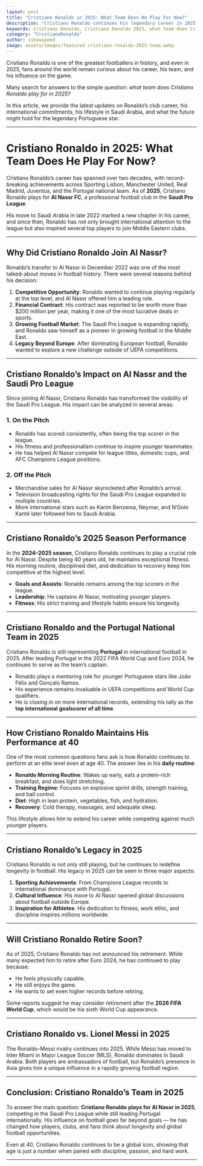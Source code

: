 ```yaml
---
layout: post
title: "Cristiano Ronaldo in 2025: What Team Does He Play For Now?"
description: "Cristiano Ronaldo continues his legendary career in 2025. Discover which team he currently plays for, his achievements, and his impact on world football."
keywords: Cristiano Ronaldo, Cristiano Ronaldo 2025, what team does Cristiano Ronaldo play for now, Ronaldo Al Nassr, Ronaldo Saudi Pro League
category: "CristianoRonaldo"
author: ishowspeed
image: assets/images/featured_cristiano-ronaldo-2025-team.webp
---
```

 
Cristiano Ronaldo is one of the greatest footballers in history, and even in 2025, fans around the world remain curious about his career, his team, and his influence on the game. 

Many search for answers to the simple question: *what team does Cristiano Ronaldo play for in 2025?* 

In this article, we provide the latest updates on Ronaldo’s club career, his international commitments, his lifestyle in Saudi Arabia, and what the future might hold for the legendary Portuguese star.  

---

# Cristiano Ronaldo in 2025: What Team Does He Play For Now?  

Cristiano Ronaldo’s career has spanned over two decades, with record-breaking achievements across Sporting Lisbon, Manchester United, Real Madrid, Juventus, and the Portugal national team. As of **2025**, Cristiano Ronaldo plays for **Al Nassr FC**, a professional football club in the **Saudi Pro League**.  

His move to Saudi Arabia in late 2022 marked a new chapter in his career, and since then, Ronaldo has not only brought international attention to the league but also inspired several top players to join Middle Eastern clubs.  

<ins class="adsbygoogle"
     style="display:block"
     data-ad-client="ca-pub-2784742237479601"
     data-ad-slot="3760872290"
     data-ad-format="auto"
     data-full-width-responsive="true"></ins>
<script>
     (adsbygoogle = window.adsbygoogle || []).push({});
</script>


---

## Why Did Cristiano Ronaldo Join Al Nassr?  

Ronaldo’s transfer to Al Nassr in December 2022 was one of the most talked-about moves in football history. There were several reasons behind his decision:  

1. **Competitive Opportunity**: Ronaldo wanted to continue playing regularly at the top level, and Al Nassr offered him a leading role.  
2. **Financial Contract**: His contract was reported to be worth more than $200 million per year, making it one of the most lucrative deals in sports.  
3. **Growing Football Market**: The Saudi Pro League is expanding rapidly, and Ronaldo saw himself as a pioneer in growing football in the Middle East.  
4. **Legacy Beyond Europe**: After dominating European football, Ronaldo wanted to explore a new challenge outside of UEFA competitions.  

---

## Cristiano Ronaldo’s Impact on Al Nassr and the Saudi Pro League  

Since joining Al Nassr, Cristiano Ronaldo has transformed the visibility of the Saudi Pro League. His impact can be analyzed in several areas:  

### 1. **On the Pitch**  
- Ronaldo has scored consistently, often being the top scorer in the league.  
- His fitness and professionalism continue to inspire younger teammates.  
- He has helped Al Nassr compete for league titles, domestic cups, and AFC Champions League positions.  

### 2. **Off the Pitch**  
- Merchandise sales for Al Nassr skyrocketed after Ronaldo’s arrival.  
- Television broadcasting rights for the Saudi Pro League expanded to multiple countries.  
- More international stars such as Karim Benzema, Neymar, and N’Golo Kanté later followed him to Saudi Arabia.  

---

## Cristiano Ronaldo’s 2025 Season Performance  

In the **2024–2025 season**, Cristiano Ronaldo continues to play a crucial role for Al Nassr. Despite being 40 years old, he maintains exceptional fitness. His morning routine, disciplined diet, and dedication to recovery keep him competitive at the highest level.  

- **Goals and Assists**: Ronaldo remains among the top scorers in the league.  
- **Leadership**: He captains Al Nassr, motivating younger players.  
- **Fitness**: His strict training and lifestyle habits ensure his longevity.  

<ins class="adsbygoogle"
     style="display:block"
     data-ad-client="ca-pub-2784742237479601"
     data-ad-slot="3760872290"
     data-ad-format="auto"
     data-full-width-responsive="true"></ins>
<script>
     (adsbygoogle = window.adsbygoogle || []).push({});
</script>


---

## Cristiano Ronaldo and the Portugal National Team in 2025  

Cristiano Ronaldo is still representing **Portugal** in international football in 2025. After leading Portugal in the 2022 FIFA World Cup and Euro 2024, he continues to serve as the team’s captain.  

- Ronaldo plays a mentoring role for younger Portuguese stars like João Félix and Gonçalo Ramos.  
- His experience remains invaluable in UEFA competitions and World Cup qualifiers.  
- He is closing in on more international records, extending his tally as the **top international goalscorer of all time**.  

---

## How Cristiano Ronaldo Maintains His Performance at 40  

One of the most common questions fans ask is how Ronaldo continues to perform at an elite level even at age 40. The answer lies in his **daily routine**:  

- **Ronaldo Morning Routine**: Wakes up early, eats a protein-rich breakfast, and does light stretching.  
- **Training Regime**: Focuses on explosive sprint drills, strength training, and ball control.  
- **Diet**: High in lean protein, vegetables, fish, and hydration.  
- **Recovery**: Cold therapy, massages, and adequate sleep.  

This lifestyle allows him to extend his career while competing against much younger players.  

---

## Cristiano Ronaldo’s Legacy in 2025  

Cristiano Ronaldo is not only still playing, but he continues to redefine longevity in football. His legacy in 2025 can be seen in three major aspects:  

1. **Sporting Achievements**: From Champions League records to international dominance with Portugal.  
2. **Cultural Influence**: His move to Al Nassr opened global discussions about football outside Europe.  
3. **Inspiration for Athletes**: His dedication to fitness, work ethic, and discipline inspires millions worldwide.  

---

## Will Cristiano Ronaldo Retire Soon?  

As of 2025, Cristiano Ronaldo has not announced his retirement. While many expected him to retire after Euro 2024, he has continued to play because:  

- He feels physically capable.  
- He still enjoys the game.  
- He wants to set even higher records before retiring.  

Some reports suggest he may consider retirement after the **2026 FIFA World Cup**, which would be his sixth World Cup appearance.  

---

## Cristiano Ronaldo vs. Lionel Messi in 2025  

<ins class="adsbygoogle"
     style="display:block"
     data-ad-client="ca-pub-2784742237479601"
     data-ad-slot="3760872290"
     data-ad-format="auto"
     data-full-width-responsive="true"></ins>
<script>
     (adsbygoogle = window.adsbygoogle || []).push({});
</script>


The Ronaldo-Messi rivalry continues into 2025. While Messi has moved to Inter Miami in Major League Soccer (MLS), Ronaldo dominates in Saudi Arabia. Both players are ambassadors of football, but Ronaldo’s presence in Asia gives him a unique influence in a rapidly growing football region.  

---

## Conclusion: Cristiano Ronaldo’s Team in 2025  

To answer the main question: **Cristiano Ronaldo plays for Al Nassr in 2025**, competing in the Saudi Pro League while still leading Portugal internationally. His influence on football goes far beyond goals — he has changed how players, clubs, and fans think about longevity and global football opportunities.  

Even at 40, Cristiano Ronaldo continues to be a global icon, showing that age is just a number when paired with discipline, passion, and hard work.  

---
